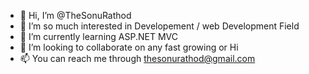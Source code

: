 - 👋 Hi, I’m @TheSonuRathod
- 👀 I’m so much interested in Developement / web Development Field
- 🌱 I’m currently learning ASP.NET MVC
- 💞️ I’m looking to collaborate on any fast growing or Hi
- 📫 You can reach me through thesonurathod@gmail.com

<!---
TheSonuRathod/TheSonuRathod is a ✨ special ✨ repository because its `README.md` (this file) appears on your GitHub profile.
You can click the Preview link to take a look at your changes.
--->
